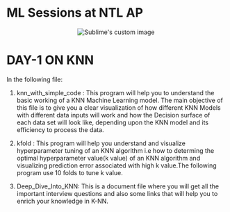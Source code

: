 # ML Sessions at NTL AP
<p align="center">
  <img src="https://user-images.githubusercontent.com/105512577/189515023-ced1d37e-02a2-4120-87f3-b2f7fe99c3ec.jpg?raw=true" alt="Sublime's custom image"/>
</p>

# DAY-1 ON KNN


In the following file:
1. knn_with_simple_code :
This program will help you to understand the basic working of a KNN Machine Learning model. The main objective of this file is to give you a clear visualization of how different KNN Models with different data inputs will work and how the Decision surface of each data set will look like, depending upon the KNN model and its efficiency to process the data.

2. kfold :
This program will help you understand and visualize hyperparameter tuning of an KNN algorithm i.e how to determing the optimal hyperparameter value(k value) of an KNN algorithm and visualizing prediction error associated with high k value.The following program use 10 folds to tune k value. 

3. Deep_Dive_Into_KNN: 
This is a document file where you will get all the important interview questions and also some links that will help you to enrich your knowledge in K-NN.

 
